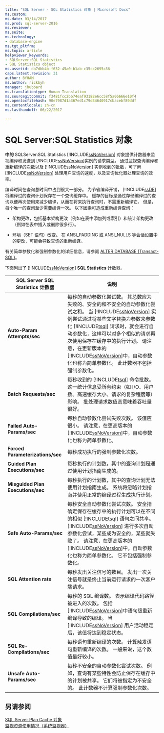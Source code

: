 ```yaml
---
title: "SQL Server - SQL Statistics 对象 | Microsoft Docs"
ms.custom: 
ms.date: 03/14/2017
ms.prod: sql-server-2016
ms.reviewer: 
ms.suite: 
ms.technology:
- database-engine
ms.tgt_pltfrm: 
ms.topic: article
helpviewer_keywords:
- SQLServer:SQL Statistics
- SQL Statistics object
ms.assetid: da7dbb4b-f632-45a0-b1ab-c35cc2695c86
caps.latest.revision: 31
author: BYHAM
ms.author: rickbyh
manager: jhubbard
ms.translationtype: Human Translation
ms.sourcegitcommit: f3481fcc2bb74eaf93182e6cc58f5a06666e10f4
ms.openlocfilehash: 90e7987d1a367ed1c79d34640917cbacebf89ddf
ms.contentlocale: zh-cn
ms.lasthandoff: 06/22/2017

---
```

# <a name="sql-server-sql-statistics-object"></a>SQL Server:SQL Statistics 对象
  **中的** SQLServer:SQL Statistics [!INCLUDE[ssNoVersion](../../includes/ssnoversion-md.md)] 对象提供计数器来监视编译和发送到 [!INCLUDE[ssNoVersion](../../includes/ssnoversion-md.md)]实例的请求类型。 通过监视查询编译和重新编译的次数以及 [!INCLUDE[ssNoVersion](../../includes/ssnoversion-md.md)] 实例收到的批数，可了解 [!INCLUDE[ssNoVersion](../../includes/ssnoversion-md.md)] 处理用户查询的速度，以及查询优化器处理查询的效率。  
  
 编译时间在查询总时间中占到很大一部分。 为节省编译开销， [!INCLUDE[ssDE](../../includes/ssde-md.md)] 将编译过的查询计划保存在一个查询缓存中。 缓存的目标是通过存储编译过的查询以便再次使用来减少编译，从而在将来执行查询时，不需重新编译它。 但是，每个唯一的查询至少需要编译一次。 以下因素可造成重新编译查询：  
  
-   架构更改，包括基本架构更改（例如在表中添加列或索引）和统计架构更改（例如在表中插入或删除很多行）。  
  
-   环境（SET 语句）改变。 在 ANSI_PADDING 或 ANSI_NULLS 等会话设置中的更改，可能会导致查询的重新编译。  
  
 有关简单参数化和强制参数化的详细信息，请参阅 [ALTER DATABASE (Transact-SQL)](../../t-sql/statements/alter-database-transact-sql.md)。  
  
 下面列出了 [!INCLUDE[ssNoVersion](../../includes/ssnoversion-md.md)] **SQL Statistics** 计数器。  
  
|SQL Server SQL Statistics 计数器|说明|  
|----------------------------------------|-----------------|  
|**Auto-Param Attempts/sec**|每秒的自动参数化尝试数。 其总数应为失败的、安全的和不安全的自动参数化尝试之和。 当 [!INCLUDE[ssNoVersion](../../includes/ssnoversion-md.md)] 实例尝试通过将某些文字替换为参数来参数化 [!INCLUDE[tsql](../../includes/tsql-md.md)] 请求时，就会进行自动参数化，这样可以对多个相似的请求再次使用保存在缓存中的执行计划。 请注意，在更新版本的 [!INCLUDE[ssNoVersion](../../includes/ssnoversion-md.md)]中，自动参数化也称为简单参数化。 此计数器不包括强制参数化。|  
|**Batch Requests/sec**|每秒收到的 [!INCLUDE[tsql](../../includes/tsql-md.md)] 命令批数。 这一统计信息受所有约束（如 I/O、用户数、高速缓存大小、请求的复杂程度等）影响。 批处理请求数值高意味着吞吐量很好。|  
|**Failed Auto-Params/sec**|每秒自动参数化尝试失败次数。 该值应很小。 请注意，在更高版本的 [!INCLUDE[ssNoVersion](../../includes/ssnoversion-md.md)]中，自动参数化也称为简单参数化。|  
|**Forced Parameterizations/sec**|每秒成功执行的强制参数化次数。|  
|**Guided Plan Executions/sec**|每秒执行的计划数，其中的查询计划是通过使用计划指南生成的。|  
|**Misguided Plan Executions/sec**|每秒执行的计划数，其中的查询计划无法使用计划指南生成。 系统将忽略计划指南并使用正常的编译过程生成执行计划。|  
|**Safe Auto-Params/sec**|每秒安全自动参数化尝试次数。 安全指确定保存在缓存中的执行计划可以在不同的相似 [!INCLUDE[tsql](../../includes/tsql-md.md)] 语句之间共享。 [!INCLUDE[ssNoVersion](../../includes/ssnoversion-md.md)] 进行多次自动参数化尝试，某些成为安全的，某些就失败了。 请注意，在更高版本的 [!INCLUDE[ssNoVersion](../../includes/ssnoversion-md.md)]中，自动参数化也称为简单参数化。 它不包括强制参数化。|  
|**SQL Attention rate**|每秒发出关注信号的数目。 发出一次关注信号就是终止当前运行请求的一次客户端请求。|  
|**SQL Compilations/sec**|每秒的 SQL 编译数。 表示编译代码路径被进入的次数。 包括 [!INCLUDE[ssNoVersion](../../includes/ssnoversion-md.md)]中语句级重新编译导致的编译。 当 [!INCLUDE[ssNoVersion](../../includes/ssnoversion-md.md)] 用户活动稳定后，该值将达到稳定状态。|  
|**SQL Re-Compilations/sec**|每秒语句重新编译的次数。 计算触发语句重新编译的次数。 一般来说，这个数值最好较小。|  
|**Unsafe Auto-Params/sec**|每秒不安全的自动参数化尝试次数。 例如，查询有某些特性会防止保存在缓存中的计划被共享。 它们将被指定为不安全的。 此计数器不计算强制参数化次数。|  
  
## <a name="see-also"></a>另请参阅  
 [SQL Server Plan Cache 对象](../../relational-databases/performance-monitor/sql-server-plan-cache-object.md)   
 [监视资源使用情况（系统监视器）](../../relational-databases/performance-monitor/monitor-resource-usage-system-monitor.md)  
  
  

